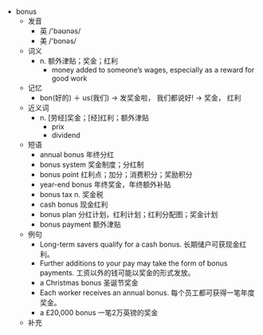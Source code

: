 - bonus
  - 发音
    - 英 /'bəʊnəs/
    - 美 /'bonəs/
  - 词义
    - n. 额外津贴；奖金；红利
      - money added to someone’s wages, especially as a reward for good work
  - 记忆
    - bon(好的) ＋ us(我们) → 发奖金啦， 我们都说好! → 奖金， 红利
  - 近义词
    - n. [劳经]奖金；[经]红利；额外津贴
      - prix
      - dividend
  - 短语
    - annual bonus 年终分红
    - bonus system 奖金制度；分红制
    - bonus point 红利点；加分；消费积分；奖励积分
    - year-end bonus 年终奖金，年终额外补贴
    - bonus tax n. 奖金税
    - cash bonus 现金红利
    - bonus plan 分红计划，红利计划；红利分配图；奖金计划
    - bonus payment 额外津贴
  - 例句
    - Long-term savers qualify for a cash bonus. 长期储户可获现金红利。
    - Further additions to your pay may take the form of bonus payments. 工资以外的钱可能以奖金的形式发放。
    - a Christmas bonus 圣诞节奖金
    - Each worker receives an annual bonus. 每个员工都可获得一笔年度奖金。
    - a £20,000 bonus 一笔2万英镑的奖金
  - 补充